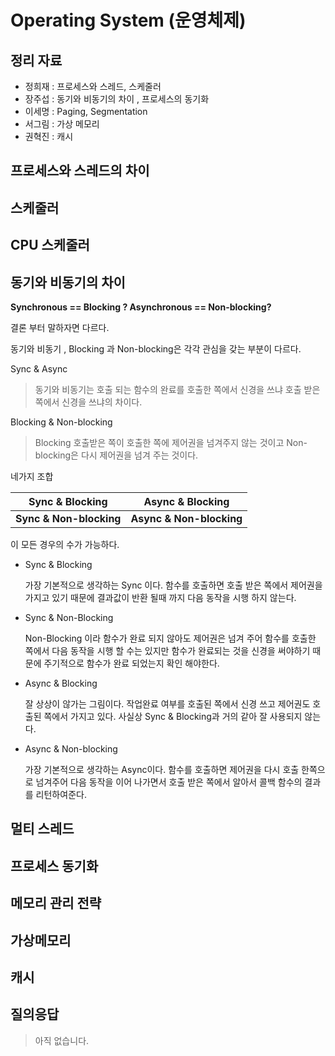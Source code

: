 # Operating System (운영체제)

## 정리 자료

<!-- ex) 홍길동 : [자료명](./materials/자료명) -->

- 정희재 : 프로세스와 스레드, 스케줄러
- 장주섭 : 동기와 비동기의 차이 , 프로세스의 동기화
- 이세명 : Paging, Segmentation
- 서그림 : 가상 메모리
- 권혁진 : 캐시



## 프로세스와 스레드의 차이





## 스케줄러





## CPU 스케줄러





## 동기와 비동기의 차이

**Synchronous == Blocking ? Asynchronous == Non-blocking?** 

 결론 부터 말하자면 다르다. 

동기와 비동기 , Blocking 과 Non-blocking은 각각 관심을 갖는 부분이 다르다.

Sync & Async

> 동기와 비동기는 호출 되는 함수의 완료를 호출한 쪽에서 신경을 쓰냐 호출 받은 쪽에서 신경을 쓰냐의 차이다.

Blocking & Non-blocking

> Blocking  호출받은 쪽이 호출한 쪽에 제어권을 넘겨주지 않는 것이고 Non-blocking은 다시 제어권을 넘겨 주는 것이다.

네가지 조합 

|    Sync &  Blocking     |     Async & Blocking     |
| :---------------------: | :----------------------: |
| **Sync & Non-blocking** | **Async & Non-blocking** |

이 모든 경우의 수가 가능하다.

- Sync & Blocking

  가장 기본적으로 생각하는 Sync 이다. 함수를 호출하면 호출 받은 쪽에서 제어권을 가지고 있기 때문에 결과값이 반환 될때 까지 다음 동작을 시행 하지 않는다.

- Sync & Non-Blocking

  Non-Blocking 이라 함수가 완료 되지 않아도 제어권은 넘겨 주어 함수를 호출한 쪽에서 다음 동작을 시행 할 수는 있지만 함수가 완료되는 것을 신경을 써야하기 때문에 주기적으로 함수가 완료 되었는지 확인 해야한다.

- Async & Blocking

  잘 상상이 않가는 그림이다. 작업완료 여부를 호출된 쪽에서 신경 쓰고 제어권도 호출된 쪽에서 가지고 있다. 사실상 Sync & Blocking과 거의 같아 잘 사용되지 않는다.

- Async & Non-blocking 

  가장 기본적으로 생각하는 Async이다. 함수를 호출하면 제어권을 다시 호출 한쪽으로 넘겨주어 다음 동작을 이어 나가면서 호출 받은 쪽에서 알아서 콜백 함수의 결과를 리턴하여준다.

  

## 멀티 스레드





## 프로세스 동기화





## 메모리 관리 전략





## 가상메모리





## 캐시





## 질의응답

> 아직 없습니다.
